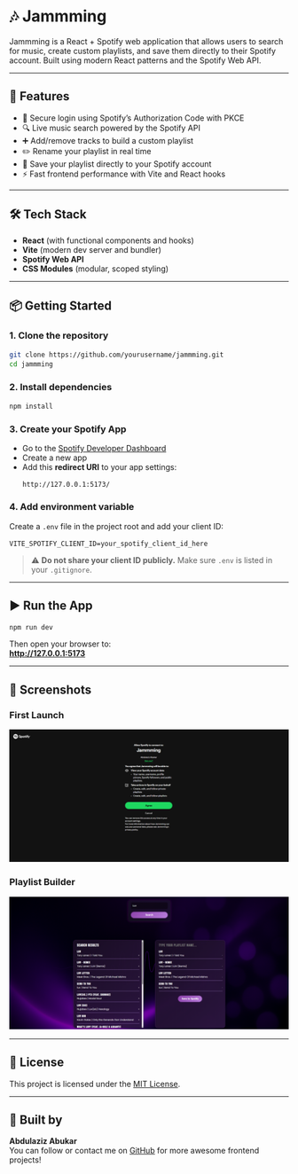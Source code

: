 # 🎶 Jammming

Jammming is a React + Spotify web application that allows users to search for music, create custom playlists, and save them directly to their Spotify account. Built using modern React patterns and the Spotify Web API.

---

## 🚀 Features

- 🔐 Secure login using Spotify’s Authorization Code with PKCE
- 🔍 Live music search powered by the Spotify API
- ➕ Add/remove tracks to build a custom playlist
- ✏️ Rename your playlist in real time
- 💾 Save your playlist directly to your Spotify account
- ⚡ Fast frontend performance with Vite and React hooks

---

## 🛠️ Tech Stack

- **React** (with functional components and hooks)
- **Vite** (modern dev server and bundler)
- **Spotify Web API**
- **CSS Modules** (modular, scoped styling)

---

## 📦 Getting Started

### 1. Clone the repository

```bash
git clone https://github.com/yourusername/jammming.git
cd jammming
```

### 2. Install dependencies

```bash
npm install
```

### 3. Create your Spotify App

- Go to the [Spotify Developer Dashboard](https://developer.spotify.com/dashboard)
- Create a new app
- Add this **redirect URI** to your app settings:
  ```
  http://127.0.0.1:5173/
  ```

### 4. Add environment variable

Create a `.env` file in the project root and add your client ID:

```env
VITE_SPOTIFY_CLIENT_ID=your_spotify_client_id_here
```

> ⚠️ **Do not share your client ID publicly.** Make sure `.env` is listed in your `.gitignore`.

---

## ▶️ Run the App

```bash
npm run dev
```

Then open your browser to:  
**http://127.0.0.1:5173**

---

## 📸 Screenshots

### First Launch

![Launch](public/screenshots/SpotifyAuth.png)

### Playlist Builder

![Using Preview](public/screenshots/Main.png)

---

## 📄 License

This project is licensed under the [MIT License](LICENSE).

---

## 🙌 Built by

**Abdulaziz Abukar**  
You can follow or contact me on [GitHub](https://github.com/yourusername) for more awesome frontend projects!
